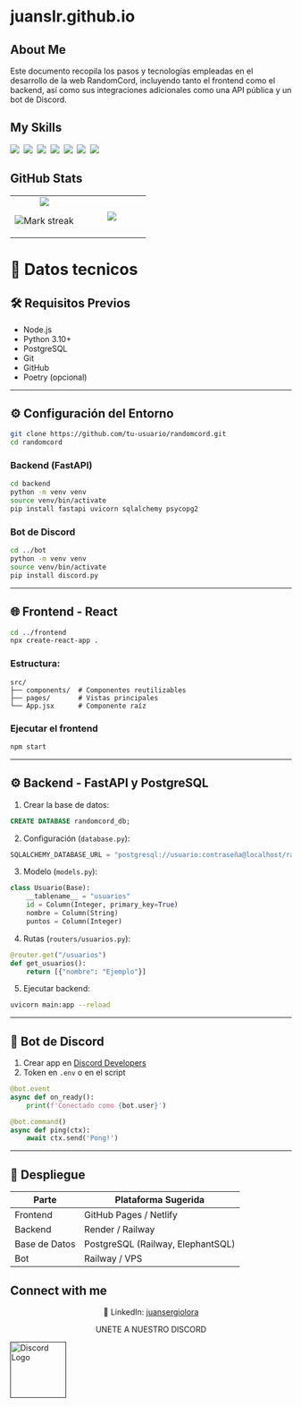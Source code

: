 # juanslr.github.io
## About Me

Este documento recopila los pasos y tecnologías empleadas en el desarrollo de la web RandomCord, incluyendo tanto el frontend como el backend, así como sus integraciones adicionales como una API pública y un bot de Discord.

## My Skills

<img src="https://img.shields.io/badge/HTML-%23E34F26.svg?logo=html5&logoColor=white"> 
<img src="https://img.shields.io/badge/Tailwind%20CSS-%2338B2AC.svg?logo=tailwind-css&logoColor=white"> 
<img src="https://img.shields.io/badge/React-61DAFB?logo=react&logoColor=white"> 
<img src="https://img.shields.io/badge/Python-3776AB?logo=python&logoColor=fff"> 
<img src="https://img.shields.io/badge/FastAPI-009485.svg?logo=fastapi&logoColor=white"> 
<img src="https://img.shields.io/badge/Postgres-%23316192.svg?logo=postgresql&logoColor=white"> 
<img src="https://img.shields.io/badge/npm-CB3837?logo=npm&logoColor=fff"> 

## GitHub Stats

<table><tbody><tr border="none"><td width="50%" align="center">
<img align="center" src="https://readme-stats-fork-mauve.vercel.app/api/?username=juanslr&theme=dark&show_icons=true&count_private=true">

<img alt="Mark streak" src="https://github-readme-streak-stats-five-roan.vercel.app?user=juanslr&theme=dark"></td><td width="50%" align="center">
<img align="center" src="https://readme-stats-fork-mauve.vercel.app/api/top-langs/?username=juanslr&theme=dark&hide_border=false&no-bg=true&no-frame=true&langs_count=6"></td></tr></tbody></table>


# 📘 Datos tecnicos

## 🛠 Requisitos Previos

- Node.js
- Python 3.10+
- PostgreSQL
- Git
- GitHub
- Poetry (opcional)

---

## ⚙️ Configuración del Entorno

```bash
git clone https://github.com/tu-usuario/randomcord.git
cd randomcord
```

### Backend (FastAPI)

```bash
cd backend
python -m venv venv
source venv/bin/activate
pip install fastapi uvicorn sqlalchemy psycopg2
```

### Bot de Discord

```bash
cd ../bot
python -m venv venv
source venv/bin/activate
pip install discord.py
```

---

## 🌐 Frontend - React

```bash
cd ../frontend
npx create-react-app .
```

### Estructura:

```
src/
├── components/  # Componentes reutilizables
├── pages/       # Vistas principales
└── App.jsx      # Componente raíz
```

### Ejecutar el frontend

```bash
npm start
```

---

## ⚙️ Backend - FastAPI y PostgreSQL

1. Crear la base de datos:

```sql
CREATE DATABASE randomcord_db;
```

2. Configuración (`database.py`):

```python
SQLALCHEMY_DATABASE_URL = "postgresql://usuario:contraseña@localhost/randomcord_db"
```

3. Modelo (`models.py`):

```python
class Usuario(Base):
    __tablename__ = "usuarios"
    id = Column(Integer, primary_key=True)
    nombre = Column(String)
    puntos = Column(Integer)
```

4. Rutas (`routers/usuarios.py`):

```python
@router.get("/usuarios")
def get_usuarios():
    return [{"nombre": "Ejemplo"}]
```

5. Ejecutar backend:

```bash
uvicorn main:app --reload
```

---

## 🤖 Bot de Discord

1. Crear app en [Discord Developers](https://discord.com/developers/applications)
2. Token en `.env` o en el script

```python
@bot.event
async def on_ready():
    print(f'Conectado como {bot.user}')

@bot.command()
async def ping(ctx):
    await ctx.send('Pong!')
```

---

## 🚀 Despliegue

| Parte        | Plataforma Sugerida          |
|--------------|-------------------------------|
| Frontend     | GitHub Pages / Netlify         |
| Backend      | Render / Railway               |
| Base de Datos| PostgreSQL (Railway, ElephantSQL) |
| Bot          | Railway / VPS                  |


## Connect with me

<p align="center">🔗 LinkedIn: <a href="htttps://linkedin.com/juansergiolora" target="_blank">juansergiolora</a></p>

<center><P>UNETE A NUESTRO DISCORD</P></center>
<a href="">
<img src="[https://www.svgrepo.com/show/452188/discord.svg](https://www.freepnglogos.com/uploads/discord-logo-png/discord-logo-logodownload-download-logotipos-1.png)" alt="Discord Logo" style="width: 100px; max-width: 100px;" />
</a>

